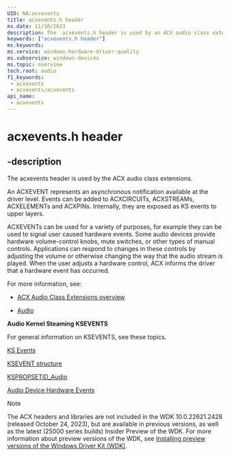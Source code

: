 ```yaml
---
UID: NA:acxevents
title: acxevents.h header
ms.date: 11/10/2023
description: The  acxevents.h header is used by an ACX audio class extensions.
keywords: ["acxevents.h header"]
ms.keywords: 
ms.service: windows-hardware-driver-quality
ms.subservice: windows-devices
ms.topic: overview
tech.root: audio
f1_keywords:
 - acxevents
 - acxevents/acxevents
api_name:
 - acxevents
---
```


# acxevents.h header

## -description

The acxevents header is used by the ACX audio class extensions.

An ACXEVENT represents an asynchronous notification available at the driver level. Events can be added to ACXCIRCUITs, ACXSTREAMs, ACXELEMENTs and ACXPINs. Internally, they are exposed as KS events to upper layers.

ACXEVENTs can be used for a variety of purposes, for example they can be used to signal user caused hardware events. Some audio devices provide hardware volume-control knobs, mute switches, or other types of manual controls. Applications can respond to changes in these controls by adjusting the volume or otherwise changing the way that the audio stream is played. When the user adjusts a hardware control, ACX informs the driver that a hardware event has occurred.

For more information, see:

- [ACX Audio Class Extensions overview](/windows-hardware/drivers/audio/acx-audio-class-extensions-overview)

- [Audio](../_audio/index.md)

**Audio Kernel Steaming KSEVENTS**

For general information on KSEVENTS, see these topics.

[KS Events](/windows-hardware/drivers/stream/ks-events)

[KSEVENT structure](/windows-hardware/drivers/stream/ksevent-structure)

[KSPROPSETID_Audio](/windows-hardware/drivers/audio/kspropsetid-audio)

[Audio Device Hardware Events](/windows-hardware/drivers/audio/hardware-events)

>[!NOTE]
> The ACX headers and libraries are not included in the  WDK 10.0.22621.2428 (released October 24, 2023), but are available in previous versions, as well as the latest (25000 series builds) Insider Preview of the WDK. For more information about preview versions of the WDK, see [Installing preview versions of the Windows Driver Kit (WDK)](/windows-hardware/drivers/installing-preview-versions-wdk).
